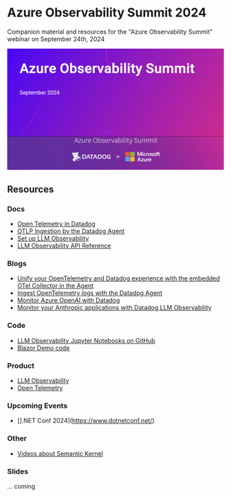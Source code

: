 # Azure Observability Summit 2024
Companion material and resources for the "Azure Observability Summit" webinar on September 24th, 2024

![slides](images/slides.png)

## Resources

### Docs
- [Open Telemetry in Datadog](https://docs.datadoghq.com/opentelemetry/)
- [OTLP Ingestion by the Datadog Agent](https://docs.datadoghq.com/opentelemetry/interoperability/otlp_ingest_in_the_agent/?tab=host)
- [Set up LLM Observability](https://docs.datadoghq.com/llm_observability/setup/?tab=decorators)
- [LLM Observability API Reference](https://docs.datadoghq.com/llm_observability/setup/api/?tab=model)

### Blogs
- [Unify your OpenTelemetry and Datadog experience with the embedded OTel Collector in the Agent](https://www.datadoghq.com/blog/datadog-agent-with-otel-collector/)
- [Ingest OpenTelemetry logs with the Datadog Agent](https://www.datadoghq.com/blog/agent-otlp-log-ingestion/)
- [Monitor Azure OpenAI with Datadog](https://www.datadoghq.com/blog/monitor-azure-openai-with-datadog/)
- [Monitor your Anthropic applications with Datadog LLM Observability](https://www.datadoghq.com/blog/anthropic-integration-datadog-llm-observability/)
  
### Code
- [LLM Observability Jupyter Notebooks on GitHub](https://github.com/DataDog/llm-observability)
- [Blazor Demo code](https://aka.ms/blazorAIOTel)

### Product
- [LLM Observability](https://www.datadoghq.com/product/llm-observability/)
- [Open Telemetry](https://www.datadoghq.com/solutions/opentelemetry/)

### Upcoming Events
- [].NET Conf 2024](https://www.dotnetconf.net/)

### Other
- [Videos about Semantic Kernel](https://aka.ms/LetsLearnDotNet/Playlist)

### Slides
... coming
